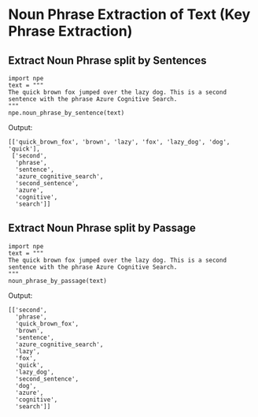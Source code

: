 # Noun Phrase Extraction of Text (Key Phrase Extraction)

## Extract Noun Phrase split by Sentences
```
import npe
text = """
The quick brown fox jumped over the lazy dog. This is a second sentence with the phrase Azure Cognitive Search.
"""
npe.noun_phrase_by_sentence(text)
```

Output:

```
[['quick_brown_fox', 'brown', 'lazy', 'fox', 'lazy_dog', 'dog', 'quick'],
 ['second',
  'phrase',
  'sentence',
  'azure_cognitive_search',
  'second_sentence',
  'azure',
  'cognitive',
  'search']]
```

## Extract Noun Phrase split by Passage
```
import npe
text = """
The quick brown fox jumped over the lazy dog. This is a second sentence with the phrase Azure Cognitive Search.
"""
noun_phrase_by_passage(text)
```

Output:

```
[['second',
  'phrase',
  'quick_brown_fox',
  'brown',
  'sentence',
  'azure_cognitive_search',
  'lazy',
  'fox',
  'quick',
  'lazy_dog',
  'second_sentence',
  'dog',
  'azure',
  'cognitive',
  'search']]
```

